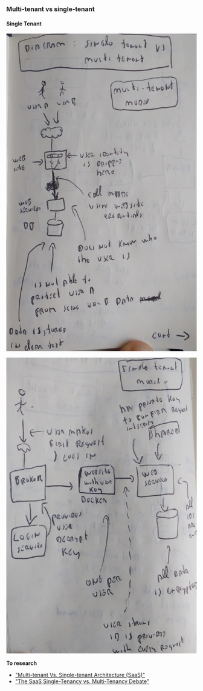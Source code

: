 ### Multi-tenant vs single-tenant

#### Single Tenant

![](images/multi-tenant.jpg)

![](images/single-tenant.jpg)


**To research**

- ["Multi-tenant Vs. Single-tenant Architecture (SaaS)"](http://scn.sap.com/community/cloud/blog/2015/07/12/multi-tenant-vs-single-tenant-architecture-saas)
- ["The SaaS Single-Tenancy vs. Multi-Tenancy Debate"](https://sixteenventures.com/saas-multi-tenancy)
